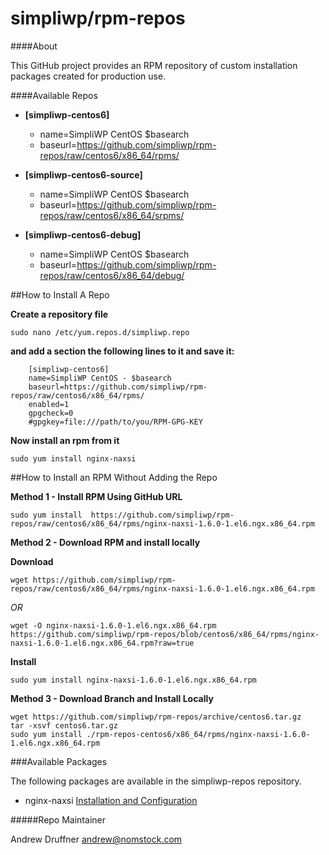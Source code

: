 simpliwp/rpm-repos
===========



####About

This GitHub project provides an RPM repository of custom installation packages created for production use.


####Available Repos




- **[simpliwp-centos6]**  
	- name=SimpliWP CentOS $basearch
	- baseurl=https://github.com/simpliwp/rpm-repos/raw/centos6/x86_64/rpms/



- **[simpliwp-centos6-source]**
	- name=SimpliWP CentOS $basearch
	- baseurl=https://github.com/simpliwp/rpm-repos/raw/centos6/x86_64/srpms/  

- **[simpliwp-centos6-debug]** 
	- name=SimpliWP CentOS $basearch  
	- baseurl=https://github.com/simpliwp/rpm-repos/raw/centos6/x86_64/debug/  



		

##How to Install A Repo


**Create a repository file**

	sudo nano /etc/yum.repos.d/simpliwp.repo

**and add a section the following lines to it and save it:**

		[simpliwp-centos6]
		name=SimpliWP CentOS - $basearch
		baseurl=https://github.com/simpliwp/rpm-repos/raw/centos6/x86_64/rpms/
		enabled=1
		gpgcheck=0
		#gpgkey=file:///path/to/you/RPM-GPG-KEY


**Now install an rpm from it**

	sudo yum install nginx-naxsi


##How to Install an RPM Without Adding the Repo

**Method 1 - Install RPM Using GitHub URL**

	sudo yum install  https://github.com/simpliwp/rpm-repos/raw/centos6/x86_64/rpms/nginx-naxsi-1.6.0-1.el6.ngx.x86_64.rpm


**Method 2 - Download RPM and install locally**

**Download**   


	wget https://github.com/simpliwp/rpm-repos/raw/centos6/x86_64/rpms/nginx-naxsi-1.6.0-1.el6.ngx.x86_64.rpm


*OR*

	wget -O nginx-naxsi-1.6.0-1.el6.ngx.x86_64.rpm https://github.com/simpliwp/rpm-repos/blob/centos6/x86_64/rpms/nginx-naxsi-1.6.0-1.el6.ngx.x86_64.rpm?raw=true

**Install**

	sudo yum install nginx-naxsi-1.6.0-1.el6.ngx.x86_64.rpm

**Method 3 - Download Branch and Install Locally**

	wget https://github.com/simpliwp/rpm-repos/archive/centos6.tar.gz
	tar -xsvf centos6.tar.gz
	sudo yum install ./rpm-repos-centos6/x86_64/rpms/nginx-naxsi-1.6.0-1.el6.ngx.x86_64.rpm


###Available Packages

The following packages are available in the simpliwp-repos repository.

* nginx-naxsi  [Installation and Configuration](https://github.com/simpliwp/rpm-repos/blob/master/nginx-naxsi-readme.md)


#####Repo Maintainer

Andrew Druffner <andrew@nomstock.com>
